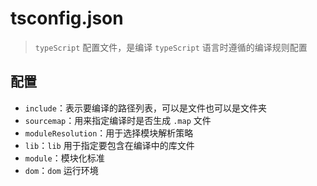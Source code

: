 # tsconfig.json

> `typeScript` 配置文件，是编译 `typeScript` 语言时遵循的编译规则配置

## 配置

- `include`：表示要编译的路径列表，可以是文件也可以是文件夹
- `sourcemap`：用来指定编译时是否生成 `.map` 文件
- `moduleResolution`：用于选择模块解析策略
- `lib`：`lib` 用于指定要包含在编译中的库文件
- `module`：模块化标准
- `dom`：`dom` 运行环境